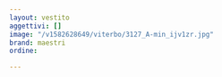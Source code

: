 ```yaml
---
layout: vestito
aggettivi: []
image: "/v1582628649/viterbo/3127_A-min_ijv1zr.jpg"
brand: maestri
ordine: 

---
```


